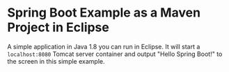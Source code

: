 # Spring Boot Example as a Maven Project in Eclipse

A simple application in Java 1.8 you can run in Eclipse.  It will start a `localhost:8080` Tomcat server container and output "Hello Spring Boot!" to the screen in this simple example.
